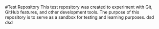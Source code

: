 #Test Repository
This test repository was created to experiment with Git, GitHub features, and other development tools. The purpose of this repository is to serve as a sandbox for testing and learning purposes.
dsd
dsd
